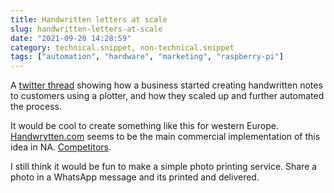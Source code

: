 ```yaml
---
title: Handwritten letters at scale
slug: handwritten-letters-at-scale
date: "2021-09-20 14:28:59"
category: technical.snippet, non-technical.snippet
tags: ["automation", "hardware", "marketing", "raspberry-pi"]
---
```


A [twitter thread](https://twitter.com/aarondfrancis/status/1438888219471491074)
showing how a business started creating handwritten notes to customers using a
plotter, and how they scaled up and further automated the process.

It would be cool to create something like this for western Europe.
[Handwrytten.com](https://handwrytten.com) seems to be the main commercial
implementation of this idea in NA.
[Competitors](https://www.g2.com/products/handwrytten/competitors/alternatives).

I still think it would be fun to make a simple photo printing service. Share a
photo in a WhatsApp message and its printed and delivered.
